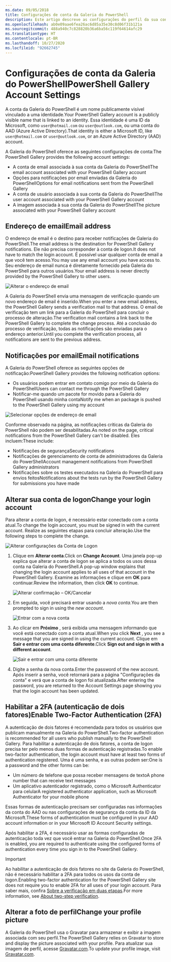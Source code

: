 ```yaml
---
ms.date: 09/05/2018
title: Configurações de conta da Galeria do PowerShell
description: Este artigo descreve as configurações do perfil da sua conta na Galeria do PowerShell
ms.openlocfilehash: ab0e09aae6fea26ac6d85a35e30c8d06f31b121a
ms.sourcegitcommit: 488a940c7c828820b36a6ba56c119f64614afc29
ms.translationtype: HT
ms.contentlocale: pt-BR
ms.lasthandoff: 10/27/2020
ms.locfileid: "92662745"
---
```

# <a name="powershell-gallery-account-settings"></a><span data-ttu-id="72753-103">Configurações de conta da Galeria do PowerShell</span><span class="sxs-lookup"><span data-stu-id="72753-103">PowerShell Gallery Account Settings</span></span>

<span data-ttu-id="72753-104">A conta da Galeria do PowerShell é um nome publicamente visível vinculado a uma identidade.</span><span class="sxs-lookup"><span data-stu-id="72753-104">Your PowerShell Gallery account is a publicly visible name that is linked to an identity.</span></span> <span data-ttu-id="72753-105">Essa identidade é uma ID da Microsoft, como `user@hotmail.com` ou `user@outlook.com`, ou uma conta do AAD (Azure Active Directory).</span><span class="sxs-lookup"><span data-stu-id="72753-105">That identity is either a Microsoft ID, like `user@hotmail.com` or `user@outlook.com`, or an Azure Active Directory (AAD) account.</span></span>

<span data-ttu-id="72753-106">A Galeria do PowerShell oferece as seguintes configurações de conta:</span><span class="sxs-lookup"><span data-stu-id="72753-106">The PowerShell Gallery provides the following account settings:</span></span>

- <span data-ttu-id="72753-107">A conta de email associada à sua conta da Galeria do PowerShell</span><span class="sxs-lookup"><span data-stu-id="72753-107">The email account associated with your PowerShell Gallery account</span></span>
- <span data-ttu-id="72753-108">Opções para notificações por email enviadas da Galeria do PowerShell</span><span class="sxs-lookup"><span data-stu-id="72753-108">Options for email notifications sent from the PowerShell Gallery</span></span>
- <span data-ttu-id="72753-109">A conta de usuário associada à sua conta da Galeria do PowerShell</span><span class="sxs-lookup"><span data-stu-id="72753-109">The user account associated with your PowerShell Gallery account</span></span>
- <span data-ttu-id="72753-110">A imagem associada à sua conta da Galeria do PowerShell</span><span class="sxs-lookup"><span data-stu-id="72753-110">The picture associated with your PowerShell Gallery account</span></span>

## <a name="email-address"></a><span data-ttu-id="72753-111">Endereço de email</span><span class="sxs-lookup"><span data-stu-id="72753-111">Email address</span></span>

<span data-ttu-id="72753-112">O endereço de email é o destino para receber notificações de Galeria do PowerShell.</span><span class="sxs-lookup"><span data-stu-id="72753-112">The email address is the destination for PowerShell Gallery notifications.</span></span> <span data-ttu-id="72753-113">Ele não precisa corresponder à conta de logon.</span><span class="sxs-lookup"><span data-stu-id="72753-113">It does not have to match the login account.</span></span> <span data-ttu-id="72753-114">É possível usar qualquer conta de email a que você tem acesso.</span><span class="sxs-lookup"><span data-stu-id="72753-114">You may use any email account you have access to.</span></span> <span data-ttu-id="72753-115">Seu endereço de email nunca é diretamente fornecido pela Galeria do PowerShell para outros usuários.</span><span class="sxs-lookup"><span data-stu-id="72753-115">Your email address is never directly provided by the PowerShell Gallery to other users.</span></span>

![Alterar o endereço de email](media/managing-account/PSGallery_AcccountEmailAddress.png)

<span data-ttu-id="72753-117">A Galeria do PowerShell envia uma mensagem de verificação quando um novo endereço de email é inserido.</span><span class="sxs-lookup"><span data-stu-id="72753-117">When you enter a new email address, the PowerShell Gallery sends a verification mail to that address.</span></span> <span data-ttu-id="72753-118">O email de verificação tem um link para a Galeria do PowerShell para concluir o processo de alteração.</span><span class="sxs-lookup"><span data-stu-id="72753-118">The verification mail contains a link back to the PowerShell Gallery to complete the change process.</span></span> <span data-ttu-id="72753-119">Até a conclusão do processo de verificação, todas as notificações são enviadas para o endereço anterior.</span><span class="sxs-lookup"><span data-stu-id="72753-119">Until you complete the verification process, all notifications are sent to the previous address.</span></span>

## <a name="email-notifications"></a><span data-ttu-id="72753-120">Notificações por email</span><span class="sxs-lookup"><span data-stu-id="72753-120">Email notifications</span></span>

<span data-ttu-id="72753-121">A Galeria do PowerShell oferece as seguintes opções de notificação:</span><span class="sxs-lookup"><span data-stu-id="72753-121">PowerShell Gallery provides the following notification options:</span></span>

- <span data-ttu-id="72753-122">Os usuários podem entrar em contato comigo por meio da Galeria do PowerShell</span><span class="sxs-lookup"><span data-stu-id="72753-122">Users can contact me through the PowerShell Gallery</span></span>
- <span data-ttu-id="72753-123">Notificar-me quando um pacote for movido para a Galeria do PowerShell usando minha conta</span><span class="sxs-lookup"><span data-stu-id="72753-123">Notify me when an package is pushed to the PowerShell Gallery using my account</span></span>

![Selecionar opções de endereço de email](media/managing-account/PSGallery_AccountEmailOptions.png)

<span data-ttu-id="72753-125">Conforme observado na página, as notificações críticas da Galeria do PowerShell não podem ser desabilitadas.</span><span class="sxs-lookup"><span data-stu-id="72753-125">As noted on the page, critical notifications from the PowerShell Gallery can't be disabled.</span></span>
<span data-ttu-id="72753-126">Eles incluem:</span><span class="sxs-lookup"><span data-stu-id="72753-126">These include:</span></span>

- <span data-ttu-id="72753-127">Notificações de segurança</span><span class="sxs-lookup"><span data-stu-id="72753-127">Security notifications</span></span>
- <span data-ttu-id="72753-128">Notificações de gerenciamento de conta de administradores da Galeria do PowerShell</span><span class="sxs-lookup"><span data-stu-id="72753-128">Account management notifications from PowerShell Gallery administrators</span></span>
- <span data-ttu-id="72753-129">Notificações sobre os testes executados na Galeria do PowerShell para envios feitos</span><span class="sxs-lookup"><span data-stu-id="72753-129">Notifications about the tests run by the PowerShell Gallery for submissions you have made</span></span>

## <a name="change-your-login-account"></a><span data-ttu-id="72753-130">Alterar sua conta de logon</span><span class="sxs-lookup"><span data-stu-id="72753-130">Change your login account</span></span>

<span data-ttu-id="72753-131">Para alterar a conta de logon, é necessário estar conectado com a conta atual.</span><span class="sxs-lookup"><span data-stu-id="72753-131">To change the login account, you must be signed in with the current account.</span></span> <span data-ttu-id="72753-132">Realize as seguintes etapas para concluir alteração.</span><span class="sxs-lookup"><span data-stu-id="72753-132">Use the following steps to complete the change.</span></span>

![Alterar configurações da Conta de Logon](media/managing-account/PSGallery_LoginAccountSettings.png)

1. <span data-ttu-id="72753-134">Clique em **Alterar conta**.</span><span class="sxs-lookup"><span data-stu-id="72753-134">Click on **Change Account**.</span></span> <span data-ttu-id="72753-135">Uma janela pop-up explica que alterar a conta de logon se aplica a todos os usos dessa conta na Galeria do PowerShell.</span><span class="sxs-lookup"><span data-stu-id="72753-135">A pop-up window explains that changing the login account applies to all uses of that account in the PowerShell Gallery.</span></span> <span data-ttu-id="72753-136">Examine as informações e clique em **OK** para continuar.</span><span class="sxs-lookup"><span data-stu-id="72753-136">Review the information, then click **OK** to continue.</span></span>

   ![Alterar confirmação – OK/Cancelar](media/managing-account/PSGallery_LoginAccountChange-1.png)

2. <span data-ttu-id="72753-138">Em seguida, você precisará entrar usando a _nova conta_.</span><span class="sxs-lookup"><span data-stu-id="72753-138">You are then prompted to sign in using the _new account_.</span></span>

   ![Entrar com a nova conta](media/managing-account/PSGallery_LoginAccountChange-2.png)

3. <span data-ttu-id="72753-140">Ao clicar em **Próximo** , será exibida uma mensagem informando que você está conectado com a conta atual.</span><span class="sxs-lookup"><span data-stu-id="72753-140">When you click **Next** , you see a message that you are signed in using the current account.</span></span>
   <span data-ttu-id="72753-141">Clique em **Sair e entrar com uma conta diferente**.</span><span class="sxs-lookup"><span data-stu-id="72753-141">Click **Sign out and sign in with a different account**.</span></span>

   ![Sair e entrar com uma conta diferente](media/managing-account/PSGallery_LoginAccountChange-3.png)

4. <span data-ttu-id="72753-143">Digite a senha da nova conta.</span><span class="sxs-lookup"><span data-stu-id="72753-143">Enter the password of the new account.</span></span> <span data-ttu-id="72753-144">Após inserir a senha, você retornará para a página "Configurações da conta" e verá que a conta de logon foi atualizada.</span><span class="sxs-lookup"><span data-stu-id="72753-144">After entering the password, you are returned to the Account Settings page showing you that the login account has been updated.</span></span>

## <a name="enable-two-factor-authentication-2fa"></a><span data-ttu-id="72753-145">Habilitar a 2FA (autenticação de dois fatores)</span><span class="sxs-lookup"><span data-stu-id="72753-145">Enable Two-Factor Authentication (2FA)</span></span>

<span data-ttu-id="72753-146">A autenticação de dois fatores é recomendada para todos os usuários que publicam manualmente na Galeria do PowerShell.</span><span class="sxs-lookup"><span data-stu-id="72753-146">Two-factor authentication is recommended for all users who publish manually to the PowerShell Gallery.</span></span> <span data-ttu-id="72753-147">Para habilitar a autenticação de dois fatores, a conta de logon precisa ter pelo menos duas formas de autenticação registradas.</span><span class="sxs-lookup"><span data-stu-id="72753-147">To enable two-factor authentication, the login account must have at least two forms of authentication registered.</span></span> <span data-ttu-id="72753-148">Uma é uma senha, e as outras podem ser:</span><span class="sxs-lookup"><span data-stu-id="72753-148">One is a password and the other forms can be:</span></span>

- <span data-ttu-id="72753-149">Um número de telefone que possa receber mensagens de texto</span><span class="sxs-lookup"><span data-stu-id="72753-149">A phone number that can receive text messages</span></span>
- <span data-ttu-id="72753-150">Um aplicativo autenticador registrado, como o Microsoft Authenticator para celular</span><span class="sxs-lookup"><span data-stu-id="72753-150">A registered authenticator application, such as Microsoft Authenticator for your mobile phone</span></span>

<span data-ttu-id="72753-151">Essas formas de autenticação precisam ser configuradas nas informações da conta do AAD ou nas configurações de segurança da conta da ID da Microsoft.</span><span class="sxs-lookup"><span data-stu-id="72753-151">These forms of authentication must be configured in your AAD account information or in your Microsoft ID Account Security settings.</span></span>

<span data-ttu-id="72753-152">Após habilitar a 2FA, é necessário usar as formas configuradas de autenticação toda vez que você entrar na Galeria do PowerShell.</span><span class="sxs-lookup"><span data-stu-id="72753-152">Once 2FA is enabled, you are required to authenticate using the configured forms of authentication every time you sign in to the PowerShell Gallery.</span></span>

> [!IMPORTANT]
> <span data-ttu-id="72753-153">Ao habilitar a autenticação de dois fatores no site da Galeria do PowerShell, não é necessário habilitar a 2FA para todos os usos da conta de logon.</span><span class="sxs-lookup"><span data-stu-id="72753-153">Enabling two-factor authentication for the PowerShell Gallery site does not require you to enable 2FA for all uses of your login account.</span></span> <span data-ttu-id="72753-154">Para saber mais, confira [Sobre a verificação em duas etapas](https://support.microsoft.com/help/12408/microsoft-account-about-two-step-verification).</span><span class="sxs-lookup"><span data-stu-id="72753-154">For more information, see [About two-step verification](https://support.microsoft.com/help/12408/microsoft-account-about-two-step-verification).</span></span>

## <a name="change-your-profile-picture"></a><span data-ttu-id="72753-155">Alterar a foto de perfil</span><span class="sxs-lookup"><span data-stu-id="72753-155">Change your profile picture</span></span>

<span data-ttu-id="72753-156">A Galeria do PowerShell usa o Gravatar para armazenar e exibir a imagem associada com seu perfil.</span><span class="sxs-lookup"><span data-stu-id="72753-156">The PowerShell Gallery relies on Gravatar to store and display the picture associated with your profile.</span></span> <span data-ttu-id="72753-157">Para atualizar sua imagem de perfil, acesse [Gravatar.com](http://www.gravatar.com/).</span><span class="sxs-lookup"><span data-stu-id="72753-157">To update your profile image, visit [Gravatar.com](http://www.gravatar.com/).</span></span>

